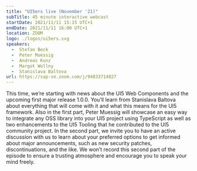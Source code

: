 ```yaml
---
title: "UI5ers live (November '21)"
subTitle: 45 minute interactive webcast
startDate: 2021/11/11 15:15 UTC+1
endDate: 2021/11/11 16:00 UTC+1
location: ZOOM
logo: ./logos/ui5ers.svg
speakers:
  -  Stefan Beck
  -  Peter Muessig
  -  Andreas Kunz
  -  Margot Wollny
  -  Stanislava Baltova
url: https://sap-se.zoom.com/j/94833714827
---
```

This time, we’re starting with news about the UI5 Web Components and the upcoming first major release 1.0.0. You’ll learn from Stanislava Baltova about everything that will come with it and what this means for the UI5 framework. Also in the first part, Peter Muessig will showcase an easy way to integrate any OSS library into your UI5 project using TypeScript as well as two enhancements to the UI5 Tooling that he contributed to the UI5 community project. In the second part, we invite you to have an active discussion with us to learn about your preferred options to get informed about major announcements, such as new security patches, discontinuations, and the like. We won’t record this second part of the episode to ensure a trusting atmosphere and encourage you to speak your mind freely.
